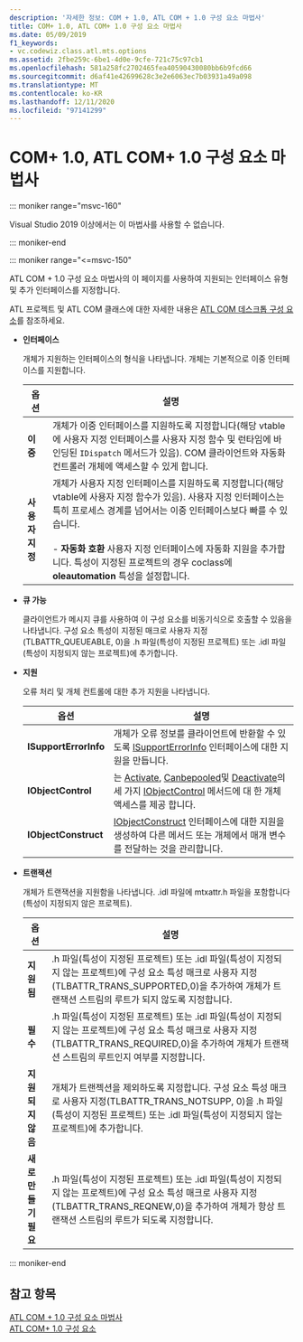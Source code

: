 ```yaml
---
description: '자세한 정보: COM + 1.0, ATL COM + 1.0 구성 요소 마법사'
title: COM+ 1.0, ATL COM+ 1.0 구성 요소 마법사
ms.date: 05/09/2019
f1_keywords:
- vc.codewiz.class.atl.mts.options
ms.assetid: 2fbe259c-6be1-4d0e-9cfe-721c75c97cb1
ms.openlocfilehash: 581a258fc2702465fea40590430080bb6b9fcd66
ms.sourcegitcommit: d6af41e42699628c3e2e6063ec7b03931a49a098
ms.translationtype: MT
ms.contentlocale: ko-KR
ms.lasthandoff: 12/11/2020
ms.locfileid: "97141299"
---
```

# <a name="com-10-atl-com-10-component-wizard"></a>COM+ 1.0, ATL COM+ 1.0 구성 요소 마법사

::: moniker range="msvc-160"

Visual Studio 2019 이상에서는 이 마법사를 사용할 수 없습니다.

::: moniker-end

::: moniker range="<=msvc-150"

ATL COM + 1.0 구성 요소 마법사의 이 페이지를 사용하여 지원되는 인터페이스 유형 및 추가 인터페이스를 지정합니다.

ATL 프로젝트 및 ATL COM 클래스에 대한 자세한 내용은 [ATL COM 데스크톱 구성 요소](../../atl/atl-com-desktop-components.md)를 참조하세요.

- **인터페이스**

   개체가 지원하는 인터페이스의 형식을 나타냅니다. 개체는 기본적으로 이중 인터페이스를 지원합니다.

   |옵션|설명|
   |------------|-----------------|
   |**이중**|개체가 이중 인터페이스를 지원하도록 지정합니다(해당 vtable에 사용자 지정 인터페이스를 사용자 지정 함수 및 런타임에 바인딩된 `IDispatch` 메서드가 있음). COM 클라이언트와 자동화 컨트롤러 개체에 액세스할 수 있게 합니다.|
   |**사용자 지정**|개체가 사용자 지정 인터페이스를 지원하도록 지정합니다(해당 vtable에 사용자 지정 함수가 있음). 사용자 지정 인터페이스는 특히 프로세스 경계를 넘어서는 이중 인터페이스보다 빠를 수 있습니다.<br /><br /> - **자동화 호환** 사용자 지정 인터페이스에 자동화 지원을 추가합니다. 특성이 지정된 프로젝트의 경우 coclass에 **oleautomation** 특성을 설정합니다.|

- **큐 가능**

   클라이언트가 메시지 큐를 사용하여 이 구성 요소를 비동기식으로 호출할 수 있음을 나타냅니다. 구성 요소 특성이 지정된 매크로 사용자 지정(TLBATTR_QUEUEABLE, 0)을 .h 파일(특성이 지정된 프로젝트) 또는 .idl 파일(특성이 지정되지 않는 프로젝트)에 추가합니다.

- **지원**

   오류 처리 및 개체 컨트롤에 대한 추가 지원을 나타냅니다.

   |옵션|설명|
   |------------|-----------------|
   |**ISupportErrorInfo**|개체가 오류 정보를 클라이언트에 반환할 수 있도록 [ISupportErrorInfo](../../atl/reference/isupporterrorinfoimpl-class.md) 인터페이스에 대한 지원을 만듭니다.|
   |**IObjectControl**|는 [Activate](/windows/win32/api/comsvcs/nf-comsvcs-iobjectcontrol-activate), [Canbepooled](/windows/win32/api/comsvcs/nf-comsvcs-iobjectcontrol-canbepooled)및 [Deactivate](/windows/win32/api/comsvcs/nf-comsvcs-iobjectcontrol-deactivate)의 세 가지 [IObjectControl](/windows/win32/api/comsvcs/nn-comsvcs-iobjectcontrol) 메서드에 대 한 개체 액세스를 제공 합니다.|
   |**IObjectConstruct**|[IObjectConstruct](/windows/win32/api/comsvcs/nn-comsvcs-iobjectconstruct) 인터페이스에 대한 지원을 생성하여 다른 메서드 또는 개체에서 매개 변수를 전달하는 것을 관리합니다.|

- **트랜잭션**

   개체가 트랜잭션을 지원함을 나타냅니다. .idl 파일에 mtxattr.h 파일을 포함합니다(특성이 지정되지 않은 프로젝트).

   |옵션|설명|
   |------------|-----------------|
   |**지원됨**|.h 파일(특성이 지정된 프로젝트) 또는 .idl 파일(특성이 지정되지 않는 프로젝트)에 구성 요소 특성 매크로 사용자 지정(TLBATTR_TRANS_SUPPORTED,0)을 추가하여 개체가 트랜잭션 스트림의 루트가 되지 않도록 지정합니다.|
   |**필수**|.h 파일(특성이 지정된 프로젝트) 또는 .idl 파일(특성이 지정되지 않는 프로젝트)에 구성 요소 특성 매크로 사용자 지정(TLBATTR_TRANS_REQUIRED,0)을 추가하여 개체가 트랜잭션 스트림의 루트인지 여부를 지정합니다.|
   |**지원되지 않음**|개체가 트랜젝션을 제외하도록 지정합니다. 구성 요소 특성 매크로 사용자 지정(TLBATTR_TRANS_NOTSUPP, 0)을 .h 파일(특성이 지정된 프로젝트) 또는 .idl 파일(특성이 지정되지 않는 프로젝트)에 추가합니다.|
   |**새로 만들기 필요**|.h 파일(특성이 지정된 프로젝트) 또는 .idl 파일(특성이 지정되지 않는 프로젝트)에 구성 요소 특성 매크로 사용자 지정(TLBATTR_TRANS_REQNEW,0)을 추가하여 개체가 항상 트랜잭션 스트림의 루트가 되도록 지정합니다.|

::: moniker-end

## <a name="see-also"></a>참고 항목

[ATL COM + 1.0 구성 요소 마법사](../../atl/reference/atl-com-plus-1-0-component-wizard.md)<br/>
[ATL COM+ 1.0 구성 요소](../../atl/reference/adding-an-atl-com-plus-1-0-component.md)
